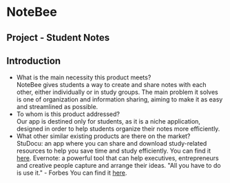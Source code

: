 # NoteBee
## Project - Student Notes
## Introduction
- What is the main necessity this product meets? <br />
NoteBee gives students a way to create and share notes with each other, either individually or in study groups. The main problem it solves is one of organization and information sharing, aiming to make it as easy and streamlined as possible.
- To whom is this product addressed? <br />
Our app is destined only for students, as it is a niche application, designed in order to help students organize their notes more efficiently.
- What other similar existing products are there on the market? <br />
StuDocu: an app where you can share and download study-related resources to help you save time and study efficiently.
You can find it [here](https://www.studocu.com/). 
Evernote: a powerful tool that can help executives, entrepreneurs and creative people capture and arrange their ideas. "All you have to do is use it." - Forbes
You can find it [here](https://evernote.com/).